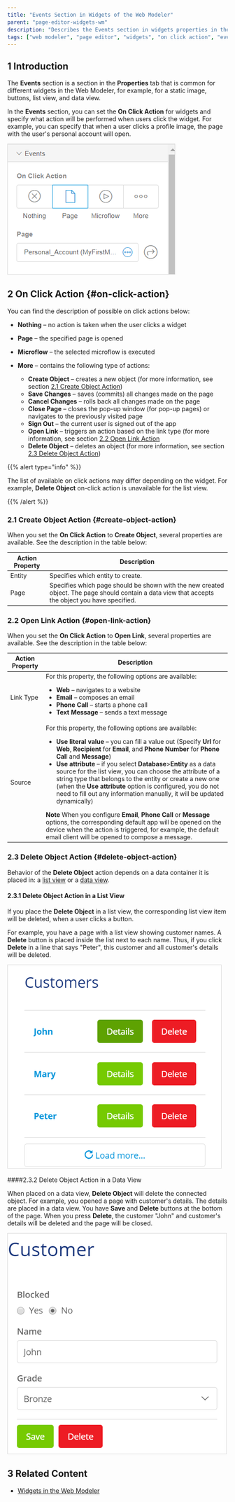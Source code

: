 ```yaml
---
title: "Events Section in Widgets of the Web Modeler"
parent: "page-editor-widgets-wm"
description: "Describes the Events section in widgets properties in the Mendix Web Modeler."
tags: ["web modeler", "page editor", "widgets", "on click action", "events"]
---
```


## 1 Introduction 

The **Events** section is a section in the **Properties** tab that is common for different widgets in the Web Modeler, for example, for a static image, buttons, list view, and data view. 

In the **Events** section, you can set the **On Click Action** for widgets and specify what action will be performed when users click the widget. For example, you can specify that when a user clicks a profile image, the page with the user's personal account will open. 

![](attachments/page-editor-widgets-events-section-wm/wm-events-section.png)

## 2 On Click Action {#on-click-action}  

You can find the description of possible on click actions below:

* **Nothing** – no action is taken when the user clicks a widget

* **Page** –  the specified page is opened

* **Microflow** – the selected microflow is executed 

* **More** – contains the following type of actions:
  * **Create Object** – creates a new object (for more information, see section [2.1 Create Object Action](#create-object-action))
  * **Save Changes** – saves (commits) all changes made on the page
  * **Cancel Changes** – rolls back all changes made on the page 
  * **Close Page** – closes the pop-up window (for pop-up pages) or navigates to the previously visited page  
  * **Sign Out** – the current user is signed out of the app 
  * **Open Link** – triggers an action based on the link type (for more information, see section [2.2 Open Link Action](#open-link-action)
  * **Delete Object** – deletes an object (for more information, see section [2.3 Delete Object Action](#delete-object-action))

{{% alert type="info" %}}

The list of available on click actions may differ depending on the widget. For example, **Delete Object** on-click action is unavailable for the list view. 

{{% /alert %}}

### 2.1 Create Object Action {#create-object-action}

When you set the **On Click Action** to **Create Object**, several properties are available. See the description in the table below:

| Action Property | Description                                                  |
| --------------- | ------------------------------------------------------------ |
| Entity          | Specifies which entity to create.                            |
| Page            | Specifies which page should be shown with the new created object. The page should contain a data view that accepts the object you have specified. |

### 2.2 Open Link Action {#open-link-action}

When you set the **On Click Action** to **Open Link**, several properties are available. See the description in the table below:

| Action Property | Description                                                  |
| --------------- | ------------------------------------------------------------ |
| Link Type       | For this property, the following options are available: <ul><li>**Web** – navigates to a website</li><li>**Email** – composes an email</li><li>**Phone Call** – starts a phone call</li><li>**Text Message** – sends a text message</li></ul> |
| Source          | For this property, the following options are available: <ul><li>**Use literal value** – you can fill a value out (Specify **Url** for **Web**, **Recipient** for **Email**, and **Phone Number** for **Phone Cal**l and **Message**) </li><li>**Use attribute** – if you select **Database**>**Entity** as a data source for the list view,  you can choose the attribute of a string type that belongs to the entity or create a new one (when the **Use attribute** option is configured, you do not need to fill out any information manually, it will be updated dynamically)</li></ul>**Note** When you configure **Email**, **Phone Call** or **Message** options, the corresponding default app will be opened on the device when the action is triggered, for example, the default email client will be opened to compose a message. |

### 2.3 Delete Object Action {#delete-object-action}

Behavior of the **Delete Object** action depends on a data container it is placed in: a [list view](page-editor-data-view-list-view-wm#list-view-properties) or a [data view](page-editor-data-view-list-view-wm#data-view-properties). 

#### 2.3.1 Delete Object Action in a List View

If you place the **Delete Object** in a list view, the corresponding list view item will be deleted, when a user clicks a button.

For example, you have a page with a list view showing customer names. A **Delete** button is placed inside the list next to each name. Thus, if you click **Delete** in a line that says "Peter", this customer and all customer's details will be deleted. 

![](attachments/page-editor-widgets-events-section-wm/wm-list-view-delete.png)



####2.3.2 Delete Object Action in a Data View

When placed on a data view, **Delete Object** will delete the connected object. For example, you opened a page with customer's details. The details are placed in a data view. You have **Save** and **Delete** buttons at the bottom of the page. When you press **Delete**, the customer "John" and customer's details will be deleted and the page will be closed. 

![](attachments/page-editor-widgets-events-section-wm/wm-data-view-delete.png)

## 3 Related Content

* [Widgets in the Web Modeler](page-editor-widgets-wm)
